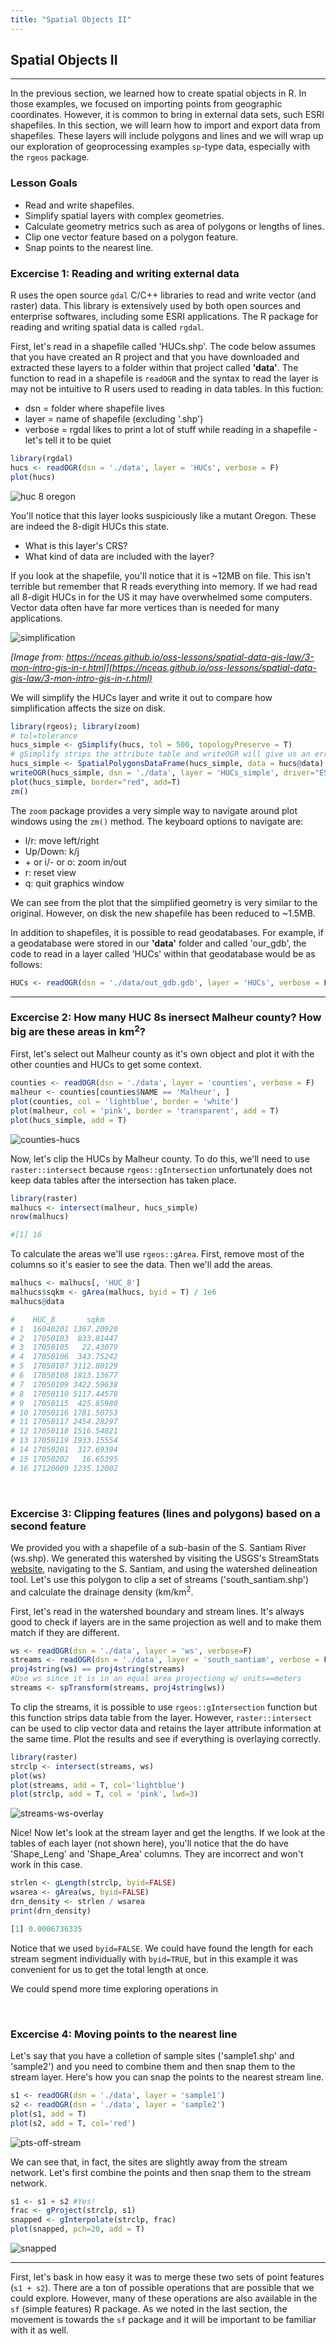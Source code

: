 ```yaml
---
title: "Spatial Objects II"
---
```


## Spatial Objects II

----

In the previous section, we learned how to create spatial objects in R. In those examples, we focused on importing points from geographic coordinates. However, it is common to bring in external data sets, such ESRI shapefiles. In this section, we will learn how to import and export data from shapefiles. These layers will include polygons and lines and we will wrap up our exploration of geoprocessing examples `sp`-type data, especially with the `rgeos` package. 

### Lesson Goals

- Read and write shapefiles.
- Simplify spatial layers with complex geometries.
- Calculate geometry metrics such as area of polygons or lengths of lines.
- Clip one vector feature based on a polygon feature.
- Snap points to the nearest line.

### Excercise 1: Reading and writing external data

R uses the open source `gdal` C/C++ libraries to read and write vector (and raster) data. This library is extensively used by both open sources and enterprise softwares, including some ESRI applications. The R package for reading and writing spatial data is called `rgdal`. 

First, let's read in a shapefile called 'HUCs.shp'. The code below assumes that you have created an R project and that you have downloaded and extracted these layers to a folder within that project called **'data'**. The function to read in a shapefile is `readOGR` and the syntax to read the layer is may not be intuitive to R users used to reading in data tables. In this fuction:

- dsn = folder where shapefile lives
- layer = name of shapefile (excluding '.shp')
- verbose = rgdal likes to print a lot of stuff while reading in a shapefile - let's tell it to be quiet

```r
library(rgdal)
hucs <- readOGR(dsn = './data', layer = 'HUCs', verbose = F)
plot(hucs)
```

![huc 8 oregon](../../../img/hucs-8a.png)

You'll notice that this layer looks suspiciously like a mutant Oregon. These are indeed the 8-digit HUCs this state. 

- What is this layer's CRS?
- What kind of data are included with the layer?

If you look at the shapefile, you'll notice that it is ~12MB on file. This isn't terrible but remember that R reads everything into memory. If we had read all 8-digit HUCs in for the US it may have overwhelmed some computers. Vector data often have far more vertices than is needed for many applications.

![simplification](../../../img/simplification.png)

*[Image from: https://nceas.github.io/oss-lessons/spatial-data-gis-law/3-mon-intro-gis-in-r.html](https://nceas.github.io/oss-lessons/spatial-data-gis-law/3-mon-intro-gis-in-r.html)*

We will simplify the HUCs layer and write it out to compare how simplification affects the size on disk.

```r
library(rgeos); library(zoom)
# tol=tolerance
hucs_simple <- gSimplify(hucs, tol = 500, topologyPreserve = T)
# gSimplify strips the attribute table and writeOGR will give us an error if we try to write a shapefile without a table. 
hucs_simple <- SpatialPolygonsDataFrame(hucs_simple, data = hucs@data)
writeOGR(hucs_simple, dsn = './data', layer = 'HUCs_simple', driver="ESRI Shapefile")
plot(hucs_simple, border="red", add=T)
zm()
```

The `zoom` package provides a very simple way to navigate around plot windows using the `zm()` method. The keyboard options to navigate are:

- l/r: move left/right
- Up/Down: k/j
- <span>&#43;</span> or i/- or o: zoom in/out
- r: reset view
- q: quit graphics window

We can see from the plot that the simplified geometry is very similar to the original. However, on disk the new shapefile has been reduced to ~1.5MB. 

In addition to shapefiles, it is possible to read geodatabases. For example, if a geodatabase were stored in our **'data'** folder and called 'our_gdb', the code to read in a layer called 'HUCs' within that geodatabase would be as follows:

```r
HUCs <- readOGR(dsn = './data/out_gdb.gdb', layer = 'HUCs', verbose = F)
```

---

### Excercise 2: How many HUC 8s inersect Malheur county? How big are these areas in km<sup>2</sup>? 

First, let's select out Malheur county as it's own object and plot it with the other counties and HUCs to get some context.

```r
counties <- readOGR(dsn = './data', layer = 'counties', verbose = F)
malheur <- counties[counties$NAME == 'Malheur', ]
plot(counties, col = 'lightblue', border = 'white')
plot(malheur, col = 'pink', border = 'transparent', add = T)
plot(hucs_simple, add = T)
```

![counties-hucs](../../../img/counties-hucs.png)

Now, let's clip the HUCs by Malheur county. To do this, we'll need to use `raster::intersect` because `rgeos::gIntersection` unfortunately does not keep data tables after the intersection has taken place.

```r
library(raster)
malhucs <- intersect(malheur, hucs_simple)
nrow(malhucs)
```
```r
#[1] 16
```

To calculate the areas we'll use `rgeos::gArea`. First, remove most of the columns so it's easier to see the data. Then we'll add the areas.

```r
malhucs <- malhucs[, 'HUC_8']
malhucs$sqkm <- gArea(malhucs, byid = T) / 1e6
malhucs@data
```
```r
#    HUC_8       sqkm
# 1  16040201 1367.20920
# 2  17050103  833.81447
# 3  17050105   22.43079
# 4  17050106  343.75242
# 5  17050107 3112.80129
# 6  17050108 1813.13677
# 7  17050109 3422.59638
# 8  17050110 5117.44578
# 9  17050115  425.85980
# 10 17050116 1781.50753
# 11 17050117 2454.28297
# 12 17050118 1516.54821
# 13 17050119 1933.15554
# 14 17050201  317.69394
# 15 17050202   16.65395
# 16 17120009 1235.12002
```

<br>

### Excercise 3: Clipping features (lines and polygons) based on a second feature

We provided you with a shapefile of a sub-basin of the S. Santiam River (ws.shp). We generated this watershed by visiting the USGS's StreamStats [website](https://streamstats.usgs.gov/ss/), navigating to the S. Santiam, and using the watershed delineation tool. Let's use this polygon to clip a set of streams ('south_santiam.shp') and calculate the drainage density (km/km<sup>2</sup>. 

First, let's read in the watershed boundary and stream lines. It's always good to check if layers are in the same projection as well and to make them match if they are different. 

```r
ws <- readOGR(dsn = './data', layer = 'ws', verbose=F)
streams <- readOGR(dsn = './data', layer = 'south_santiam', verbose = F)
proj4string(ws) == proj4string(streams)
#Use ws since it is in an equal area projectiong w/ units==meters
streams <- spTransform(streams, proj4string(ws))
```

To clip the streams, it is possible to use `rgeos::gIntersection` function but this function strips data table from the layer. However, `raster::intersect` can be used to clip vector data and retains the layer attribute information at the same time. Plot the results and see if everything is overlaying correctly.

```r
library(raster)
strclp <- intersect(streams, ws)
plot(ws)
plot(streams, add = T, col='lightblue')
plot(strclp, add = T, col = 'pink', lwd=3)
```

![streams-ws-overlay](../../../img/streams-ws-overlay.png)

Nice! Now let's look at the stream layer and get the lengths. If we look at the tables of each layer (not shown here), you'll notice that the do have 'Shape_Leng' and 'Shape_Area' columns. They are incorrect and won't work in this case.

```r
strlen <- gLength(strclp, byid=FALSE)
wsarea <- gArea(ws, byid=FALSE)
drn_density <- strlen / wsarea
print(drn_density)
```
```r
[1] 0.0006736335
```

Notice that we used `byid=FALSE`. We could have found the length for each stream segment individually with `byid=TRUE`, but in this example it was convenient for us to get the total length at once. 

We could spend more time exploring operations in 

<br>

### Excercise 4: Moving points to the nearest line 

Let's say that you have a colletion of sample sites ('sample1.shp' and 'sample2') and you need to combine them and then snap them to the stream layer. Here's how you can snap the points to the nearest stream line. 

```r
s1 <- readOGR(dsn = './data', layer = 'sample1')
s2 <- readOGR(dsn = './data', layer = 'sample2')
plot(s1, add = T)
plot(s2, add = T, col='red')
```

![pts-off-stream](../../../img/pts-off-stream.png)

We can see that, in fact, the sites are slightly away from the stream network. Let's first combine the points and then snap them to the stream network. 

```r
s1 <- s1 + s2 #Yes! 
frac <- gProject(strclp, s1)
snapped <- gInterpolate(strclp, frac)
plot(snapped, pch=20, add = T)
```

![snapped](../../../img/snapped.png)

---

First, let's bask in how easy it was to merge these two sets of point features (`s1 + s2`). There are a ton of possible operations that are possible that we could explore. However, many of these operations are also available in the `sf` (simple features) R package. As we noted in the last section, the movement is towards the `sf` package and it will be important to be familiar with it as well. 

